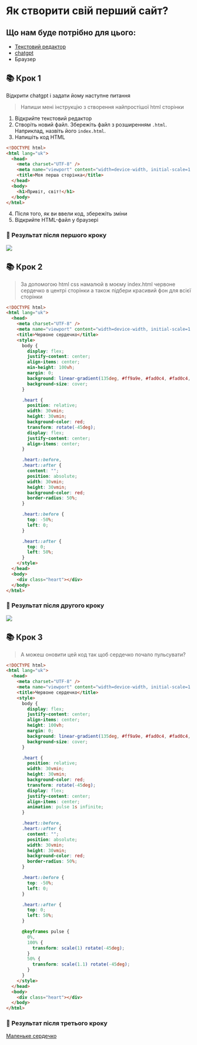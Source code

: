 # Як створити свій перший сайт?

## Що нам буде потрібно для цього:

- [Текстовий редактор](https://notepad-plus-plus.org/)
- [chatgpt](https://chatgpt.com/)
- Браузер

## 📚 Крок 1

Відкрити chatgpt і задати йому наступне питання

> Напиши мені інструкцію з створення найпростішої html сторінки

1. Відкрийте текстовий редактор
2. Створіть новий файл. Збережіть файл з розширенням `.html`. Наприклад, назвіть його `index.html`.
3. Напишіть код HTML

```html
<!DOCTYPE html>
<html lang="uk">
  <head>
    <meta charset="UTF-8" />
    <meta name="viewport" content="width=device-width, initial-scale=1.0" />
    <title>Моя перша сторінка</title>
  </head>
  <body>
    <h1>Привіт, світ!</h1>
  </body>
</html>
```

4. Після того, як ви ввели код, збережіть зміни
5. Відкрийте HTML-файл у браузері

### 🍪 Результат після першого кроку

<img src="https://i.ibb.co/s6L5z1h/Screenshot-2024-11-08-at-22-21-01.png" />

## 📚 Крок 2

> За допомогою html css намалюй в моєму index.html червоне сердечко в центрі сторінки а також підбери красивий фон для всієї сторінки

```html
<!DOCTYPE html>
<html lang="uk">
  <head>
    <meta charset="UTF-8" />
    <meta name="viewport" content="width=device-width, initial-scale=1.0" />
    <title>Червоне сердечко</title>
    <style>
      body {
        display: flex;
        justify-content: center;
        align-items: center;
        min-height: 100vh;
        margin: 0;
        background: linear-gradient(135deg, #ff9a9e, #fad0c4, #fad0c4, #ff9a9e);
        background-size: cover;
      }

      .heart {
        position: relative;
        width: 30vmin;
        height: 30vmin;
        background-color: red;
        transform: rotate(-45deg);
        display: flex;
        justify-content: center;
        align-items: center;
      }

      .heart::before,
      .heart::after {
        content: "";
        position: absolute;
        width: 30vmin;
        height: 30vmin;
        background-color: red;
        border-radius: 50%;
      }

      .heart::before {
        top: -50%;
        left: 0;
      }

      .heart::after {
        top: 0;
        left: 50%;
      }
    </style>
  </head>
  <body>
    <div class="heart"></div>
  </body>
</html>
```

### 🍪 Результат після другого кроку

<img src="https://i.ibb.co/ynDcghG/Screenshot-2024-11-08-at-22-35-05.png" />

## 📚 Крок 3

> А можеш оновити цей код так щоб сердечко почало пульсувати?

```html
<!DOCTYPE html>
<html lang="uk">
  <head>
    <meta charset="UTF-8" />
    <meta name="viewport" content="width=device-width, initial-scale=1.0" />
    <title>Червоне сердечко</title>
    <style>
      body {
        display: flex;
        justify-content: center;
        align-items: center;
        height: 100vh;
        margin: 0;
        background: linear-gradient(135deg, #ff9a9e, #fad0c4, #fad0c4, #ff9a9e);
        background-size: cover;
      }

      .heart {
        position: relative;
        width: 30vmin;
        height: 30vmin;
        background-color: red;
        transform: rotate(-45deg);
        display: flex;
        justify-content: center;
        align-items: center;
        animation: pulse 1s infinite;
      }

      .heart::before,
      .heart::after {
        content: "";
        position: absolute;
        width: 30vmin;
        height: 30vmin;
        background-color: red;
        border-radius: 50%;
      }

      .heart::before {
        top: -50%;
        left: 0;
      }

      .heart::after {
        top: 0;
        left: 50%;
      }

      @keyframes pulse {
        0%,
        100% {
          transform: scale(1) rotate(-45deg);
        }
        50% {
          transform: scale(1.1) rotate(-45deg);
        }
      }
    </style>
  </head>
  <body>
    <div class="heart"></div>
  </body>
</html>
```

### 🍪 Результат після третього кроку

<a href="https://672e7cb2ab98e43ff75f85e1--heart-4b.netlify.app/" target="_blank">Маленьке сердечко</a>
